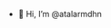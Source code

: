 - 👋 Hi, I’m @atalarmdhn

<!---
atalarmdhn/atalarmdhn is a ✨ special ✨ repository because its `README.md` (this file) appears on your GitHub profile.
You can click the Preview link to take a look at your changes.
--->
